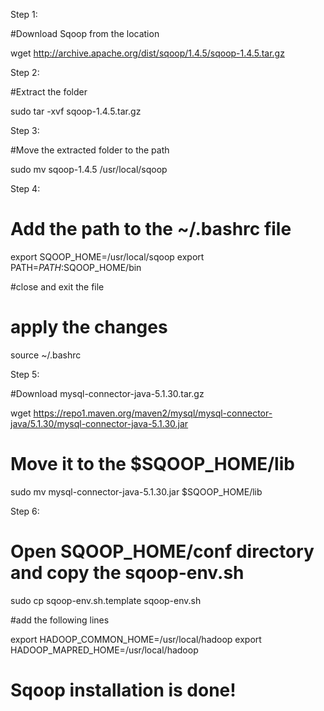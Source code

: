 Step 1: 

#Download Sqoop from the location

wget http://archive.apache.org/dist/sqoop/1.4.5/sqoop-1.4.5.tar.gz 

Step 2: 

#Extract the folder 

sudo tar -xvf sqoop-1.4.5.tar.gz

Step 3: 

#Move the extracted folder to the path

sudo mv sqoop-1.4.5 /usr/local/sqoop

Step 4: 

# Add the path to the ~/.bashrc file 
export SQOOP_HOME=/usr/local/sqoop
export PATH=$PATH:$SQOOP_HOME/bin

#close and exit the file

# apply the changes 
source ~/.bashrc 

Step 5: 

#Download mysql-connector-java-5.1.30.tar.gz

wget https://repo1.maven.org/maven2/mysql/mysql-connector-java/5.1.30/mysql-connector-java-5.1.30.jar

# Move it to the $SQOOP_HOME/lib 

sudo mv mysql-connector-java-5.1.30.jar $SQOOP_HOME/lib

Step 6: 

# Open SQOOP_HOME/conf directory and copy the sqoop-env.sh 

sudo cp sqoop-env.sh.template sqoop-env.sh 

#add the following lines 

export HADOOP_COMMON_HOME=/usr/local/hadoop 
export HADOOP_MAPRED_HOME=/usr/local/hadoop

# Sqoop installation is done! 

